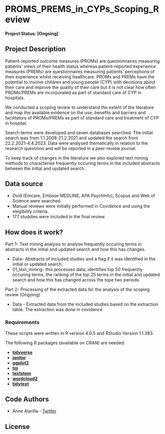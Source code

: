 # PROMS_PREMS_in_CYPs_Scoping_Review
#### Project Status: [Ongoing]

## Project Description
Patient-reported outcome measures (PROMs) are questionnaires measuring patients’ views of their health status whereas patient-reported experience measures (PREMs) are questionnaires measuring patients’ perceptions of their experience whilst receiving healthcare. PROMs and PREMs have the potential to involve children and young people (CYP) with decisions about their care and improve the quality of their care but it is not clear how often PROMs/PREMs are incorporated as part of standard care of CYP in hospitals. 

We conducted a scoping review to understand the extent of the literature and map the available evidence on the use, benefits and barriers and facilitators of PROMs/PREMs as part of standard care and treatment of CYP in hospital.

Search terms were developed and seven databases searched. The initial search was from 1.1.2008-21.2.2021 and updated the search from 22.2.2021-4.4.2023. Data were analysed thematically in relation to the research questions and will be reported in a peer-review journal. 

To keep track of changes in the literature we also explored text mining methods to characterise frequently occuring terms in the included abstracts between the initial and updated search. 

## Data source
 * Ovid (Emcare, Embase MEDLINE, APA PsychInfo), Scopus and Web of Science were searched.
 * Manual reviews were initially performed in Covidence and using the elegibility criteria.
 * 177 studdies were included in the final review. 

## How does it work?
Part 1- Text mining analysis to analyse frequently occuring terms in abstracts in the initial and updated search and how this has changes. 
* Data- Abstracts of included studies and a flag if it was identified in the initial or updated search. 
* 01_text_mining- this processes data, identifies top 50 frequently occuring terms, the ranking of the top 25 terms in the initial and updated search and how this has changed across the tope two periods. 

Part 2- Processing of the extracted data for the analysis of the scoping review (Ongoing) 
* Data - Extracted data from the included studies based on the extraction table. The extraction was done in covidence

### Requirements 

These scripts were written in R version 4.0.5 and RStudio Version 1.1.383.

The following R packages (available on CRAN) are needed: 
* [**tidyverse**](https://www.tidyverse.org/)
* [**janitor**](https://cran.r-project.org/web/packages/janitor/vignettes/janitor.html)
* [**ggplot2**](https://ggplot2.tidyverse.org/)
* [**tm**](https://cran.r-project.org/web/packages/tm/index.html)
* [**textstem**](https://cran.r-project.org/web/packages/textstem/textstem.pdf)
* [**wordcloud2**](https://cran.r-project.org/web/packages/wordcloud2/vignettes/wordcloud.html)
* [**tidytext**](https://cran.r-project.org/web/packages/tidytext/vignettes/tidytext.html)

## Code Authors

* Anne Alarilla - [Twitter](https://twitter.com/alarillaanne)

## License
